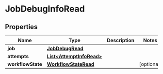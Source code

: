 

# JobDebugInfoRead


## Properties

| Name | Type | Description | Notes |
|------------ | ------------- | ------------- | -------------|
|**job** | [**JobDebugRead**](JobDebugRead.md) |  |  |
|**attempts** | [**List&lt;AttemptInfoRead&gt;**](AttemptInfoRead.md) |  |  |
|**workflowState** | [**WorkflowStateRead**](WorkflowStateRead.md) |  |  [optional] |



